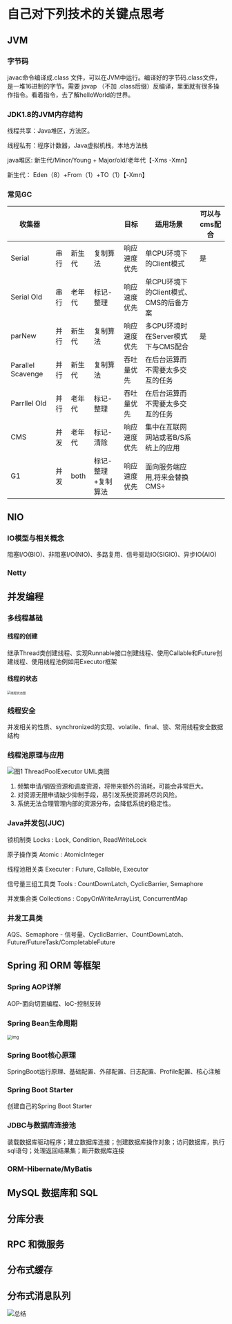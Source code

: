 # 自己对下列技术的关键点思考

## JVM

### 字节码

javac命令编译成.class 文件，可以在JVM中运行。编译好的字节码.class文件，是一堆16进制的字节。需要 javap （不加 .class后缀）反编译，里面就有很多操作指令。看着指令，去了解helloWorld的世界。

### JDK1.8的JVM内存结构

线程共享：Java堆区，方法区。

线程私有：程序计数器，Java虚拟机栈，本地方法栈

java堆区:
新生代/Minor/Young + Major/old/老年代【-Xms -Xmn】

新生代：
Eden（8）+From（1）+TO（1）【-Xmn】

### 常见GC

| 收集器            |      |        |                    | 目标         | 适用场景                               | 可以与cms配合 |
| ----------------- | ---- | ------ | ------------------ | ------------ | -------------------------------------- | ------------- |
| Serial            | 串行 | 新生代 | 复制算法           | 响应速度优先 | 单CPU环境下的Client模式                | 是            |
| Serial Old        | 串行 | 老年代 | 标记-整理          | 响应速度优先 | 单CPU环境下的Client模式、CMS的后备方案 |               |
| parNew            | 并行 | 新生代 | 复制算法           | 响应速度优先 | 多CPU环境时在Server模式下与CMS配合     | 是            |
| Parallel Scavenge | 并行 | 新生代 | 复制算法           | 吞吐量优先   | 在后台运算而不需要太多交互的任务       |               |
| Parrllel Old      | 并行 | 老年代 | 标记-整理          | 吞吐量优先   | 在后台运算而不需要太多交互的任务       |               |
| CMS               | 并发 | 老年代 | 标记-清除          | 响应速度优先 | 集中在互联网网站或者B/S系统上的应用    |               |
| G1                | 并发 | both   | 标记-整理+复制算法 | 响应速度优先 | 面向服务端应用,将来会替换CMS÷          |               |

## NIO

### IO模型与相关概念

阻塞I/O(BIO)、非阻塞I/O(NIO)、多路复用、信号驱动IO(SIGIO)、异步IO(AIO)

### Netty

## 并发编程

### 多线程基础

#### 线程的创建

继承Thread类创建线程、实现Runnable接口创建线程、使用Callable和Future创建线程、使用线程池例如用Executor框架

#### 线程的状态

<img src="https://img-blog.csdnimg.cn/20181120173640764.jpeg?x-oss-process=image/watermark,type_ZmFuZ3poZW5naGVpdGk,shadow_10,text_aHR0cHM6Ly9ibG9nLmNzZG4ubmV0L3BhbmdlMTk5MQ==,size_16,color_FFFFFF,t_70" alt="线程状态图" style="zoom:50%;" />

### 线程安全

并发相关的性质、synchronized的实现、volatile、final、锁、常用线程安全数据结构

### 线程池原理与应用

![图1 ThreadPoolExecutor UML类图](https://p1.meituan.net/travelcube/912883e51327e0c7a9d753d11896326511272.png)

1. 频繁申请/销毁资源和调度资源，将带来额外的消耗，可能会非常巨大。
2. 对资源无限申请缺少抑制手段，易引发系统资源耗尽的风险。
3. 系统无法合理管理内部的资源分布，会降低系统的稳定性。

### Java并发包(JUC)

锁机制类 Locks : Lock, Condition, ReadWriteLock

原子操作类 Atomic : AtomicInteger

线程池相关类 Executer : Future, Callable, Executor

信号量三组工具类 Tools : CountDownLatch, CyclicBarrier, Semaphore

并发集合类 Collections : CopyOnWriteArrayList, ConcurrentMap

### 并发工具类

AQS、Semaphore - 信号量、CyclicBarrier、CountDownLatch、Future/FutureTask/CompletableFuture

## Spring 和 ORM 等框架

### Spring AOP详解

AOP-面向切面编程、IoC-控制反转

### Spring Bean生命周期

<img src="https://pic1.zhimg.com/80/754a34e03cfaa40008de8e2b9c1b815c_720w.jpg?source=1940ef5c" alt="img" style="zoom: 67%;" />

### Spring Boot核心原理

SpringBoot运行原理、基础配置、外部配置、日志配置、Profile配置、核心注解

### Spring Boot Starter

创建自己的Spring Boot Starter

### JDBC与数据库连接池

装载数据库驱动程序；建立数据库连接；创建数据库操作对象；访问数据库，执行sql语句；处理返回结果集；断开数据库连接

### ORM-Hibernate/MyBatis



## MySQL 数据库和 SQL

## 分库分表

## RPC 和微服务

## 分布式缓存

## 分布式消息队列



![总结](https://cdn.nlark.com/yuque/0/2021/png/2542319/1612274096175-e653a36c-e893-41a9-ae33-94cfca5f2899.png)

